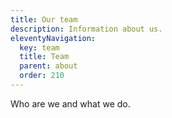 ```yaml
---
title: Our team
description: Information about us.
eleventyNavigation:
  key: team
  title: Team
  parent: about
  order: 210
---
```


Who are we and what we do.
